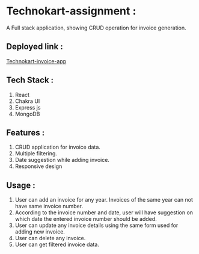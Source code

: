 # Technokart-assignment :
A Full stack application, showing CRUD operation for invoice generation.

## Deployed link :
[Technokart-invoice-app](https://technokart-invoice.netlify.app/)

## Tech Stack :
1. React
2. Chakra UI
3. Express js
4. MongoDB

## Features :
1. CRUD application for invoice data.
2. Multiple filtering.
3. Date suggestion while adding invoice.
4. Responsive design

## Usage :
1. User can add an invoice for any year. Invoices of the same year can not have same invoice number.
2. According to the invoice number and date, user will have suggestion on which date the entered invoice number should be added.
3. User can update any invoice details using the same form used for adding new invoice.
4. User can delete any invoice.
5. User can get filtered invoice data.
